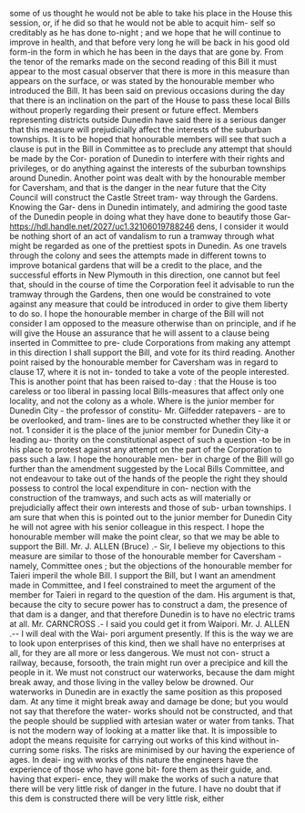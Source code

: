 some of us thought he would not be able to take his place in the House this session, or, if he did so that he would not be able to acquit him- self so creditably as he has done to-night ; and we hope that he will continue to improve in health, and that before very long he will be back in his good old form-in the form in which he has been in the days that are gone by. From the tenor of the remarks made on the second reading of this Bill it must appear to the most casual observer that there is more in this measure than appears on the surface, or was stated by the honourable member who introduced the Bill. It has been said on previous occasions during the day that there is an inclination on the part of the House to pass these local Bills without properly regarding their present or future effect. Members representing districts outside Dunedin have said there is a serious danger that this measure will prejudicially affect the interests of the suburban townships. It is to be hoped that honourable members will see that such a clause is put in the Bill in Committee as to preclude any attempt that should be made by the Cor- poration of Dunedin to interfere with their rights and privileges, or do anything against the interests of the suburban townships around Dunedin. Another point was dealt with by the honourable member for Caversham, and that is the danger in the near future that the City Council will construct the Castle Street tram- way through the Gardens. Knowing the Gar- dens in Dunedin intimately, and admiring the good taste of the Dunedin people in doing what they have done to beautify those Gar- https://hdl.handle.net/2027/uc1.32106019788246 dens, I consider it would be nothing short of an act of vandalism to run a tramway through what might be regarded as one of the prettiest spots in Dunedin. As one travels through the colony and sees the attempts made in different towns to improve botanical gardens that will be a credit to the place, and the successful efforts in New Plymouth in this direction, one cannot but feel that, should in the course of time the Corporation feel it advisable to run the tramway through the Gardens, then one would be constrained to vote against any measure that could be introduced in order to give them liberty to do so. I hope the honourable member in charge of the Bill will not consider I am opposed to the measure otherwise than on principle, and if he will give the House an assurance that he will assent to a clause being inserted in Committee to pre- clude Corporations from making any attempt in this direction I shall support the Bill, and vote for its third reading. Another point raised by the honourable member for Caversham was in regard to clause 17, where it is not in- tonded to take a vote of the people interested. This is another point that has been raised to-day : that the House is too careless or too liberal in passing local Bills-measures that affect only one locality, and not the colony as a whole. Where is the junior member for Dunedin City - the professor of constitu- Mr. Gilfedder ratepavers - are to be overlooked, and tram- lines are to be constructed whether they like it or not. 1 consider it is the place of the junior member for Dunedin City-a leading au- thority on the constitutional aspect of such a question -to be in his place to protest against any attempt on the part of the Corporation to pass such a law. I hope the honourable men- ber in charge of the Bill will go further than the amendment suggested by the Local Bills Committee, and not endeavour to take out of the hands of the people the right they should possess to control the local expenditure in con- nection with the construction of the tramways, and such acts as will materially or prejudicially affect their own interests and those of sub- urban townships. I am sure that when this is pointed out to the junior member for Dunedin City he will not agree with his senior colleague in this respect. I hope the honourable member will make the point clear, so that we may be able to support the Bill. Mr. J. ALLEN (Bruce) .- Sir, I believe my objections to this measure are similar to those of the honourable member for Caversham - namely, Committee ones ; but the objections of the honourable member for Taieri imperil the whole Bill. I support the Bill, but I want an amendment made in Committee, and I feel constrained to meet the argument of the member for Taieri in regard to the question of the dam. His argument is that, because the city to secure power has to construct a dam, the presence of that dam is a danger, and that therefore Dunedin is to have no electric trams at all. Mr. CARNCROSS .- I said you could get it from Waipori. Mr. J. ALLEN .-- I will deal with the Wai- pori argument presently. If this is the way we are to look upon enterprises of this kind, then we shall have no enterprises at all, for they are all more or less dangerous. We must not con- struct a railway, because, forsooth, the train <!-- PageNumber="1" --> might run over a precipice and kill the people in it. We must not construct our waterworks, because the dam might break away, and those living in the valley below be drowned. Our waterworks in Dunedin are in exactly the same position as this proposed dam. At any time it might break away and damage be done; but you would not say that therefore the water- works should not be constructed, and that the people should be supplied with artesian water or water from tanks. That is not the modern way of looking at a matter like that. It is impossible to adopt the means requisite for carrying out works of this kind without in- curring some risks. The risks are minimised by our having the experience of ages. In deai- ing with works of this nature the engineers have the experience of those who have gone bit- fore them as their guide, and. having that experi- ence, they will make the works of such a nature that there will be very little risk of danger in the future. I have no doubt that if this dem is constructed there will be very little risk, either 